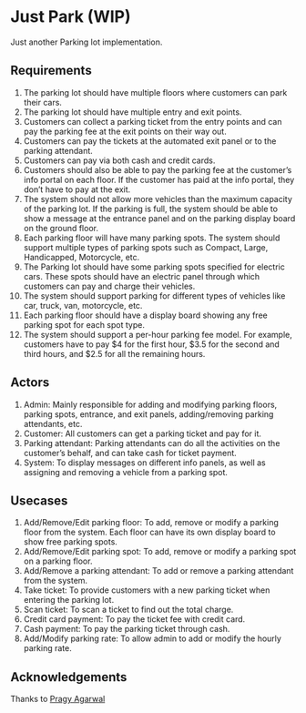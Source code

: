 # Just Park (WIP)
Just another Parking lot implementation.

## Requirements

1. The parking lot should have multiple floors where customers can park their cars.
1. The parking lot should have multiple entry and exit points.
1. Customers can collect a parking ticket from the entry points and can pay the parking fee at the exit points on their way out.
1. Customers can pay the tickets at the automated exit panel or to the parking attendant.
1. Customers can pay via both cash and credit cards.
1. Customers should also be able to pay the parking fee at the customer’s info portal on each floor. If the customer has paid at the info portal, they don’t have to pay at the exit.
1. The system should not allow more vehicles than the maximum capacity of the parking lot. If the parking is full, the system should be able to show a message at the entrance panel and on the parking display board on the ground floor.
1. Each parking floor will have many parking spots. The system should support multiple types of parking spots such as Compact, Large, Handicapped, Motorcycle, etc.
1. The Parking lot should have some parking spots specified for electric cars. These spots should have an electric panel through which customers can pay and charge their vehicles.
1. The system should support parking for different types of vehicles like car, truck, van, motorcycle, etc.
1. Each parking floor should have a display board showing any free parking spot for each spot type.
1. The system should support a per-hour parking fee model. For example, customers have to pay $4 for the first hour, $3.5 for the second and third hours, and $2.5 for all the remaining hours.

## Actors

1. Admin: Mainly responsible for adding and modifying parking floors, parking spots, entrance, and exit panels, adding/removing parking attendants, etc.
1. Customer: All customers can get a parking ticket and pay for it.
1. Parking attendant: Parking attendants can do all the activities on the customer’s behalf, and can take cash for ticket payment.
1. System: To display messages on different info panels, as well as assigning and removing a vehicle from a parking spot.

## Usecases

1. Add/Remove/Edit parking floor: To add, remove or modify a parking floor from the system. Each floor can have its own display board to show free parking spots.
1. Add/Remove/Edit parking spot: To add, remove or modify a parking spot on a parking floor.
1. Add/Remove a parking attendant: To add or remove a parking attendant from the system.
1. Take ticket: To provide customers with a new parking ticket when entering the parking lot.
1. Scan ticket: To scan a ticket to find out the total charge.
1. Credit card payment: To pay the ticket fee with credit card.
1. Cash payment: To pay the parking ticket through cash.
1. Add/Modify parking rate: To allow admin to add or modify the hourly parking rate.

## Acknowledgements
Thanks to [Pragy Agarwal](https://github.com/AgarwalPragy)
